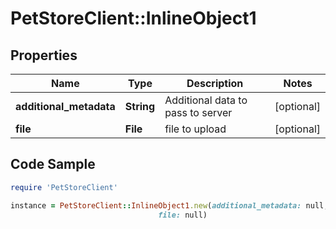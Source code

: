 # PetStoreClient::InlineObject1

## Properties

Name | Type | Description | Notes
------------ | ------------- | ------------- | -------------
**additional_metadata** | **String** | Additional data to pass to server | [optional] 
**file** | **File** | file to upload | [optional] 

## Code Sample

```ruby
require 'PetStoreClient'

instance = PetStoreClient::InlineObject1.new(additional_metadata: null,
                                 file: null)
```


